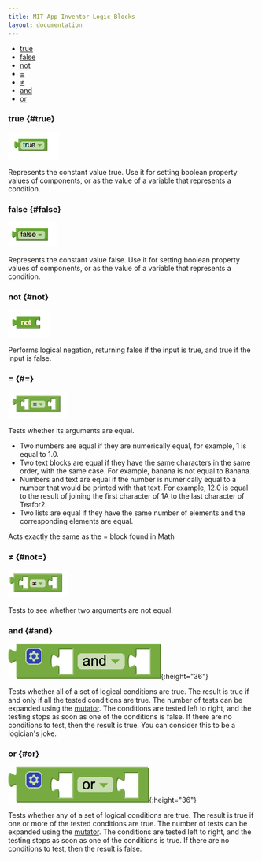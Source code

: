 ```yaml
---
title: MIT App Inventor Logic Blocks
layout: documentation
---
```


* [true](#true)
* [false](#false)
* [not](#not)
* [=](#=)
* [≠](#not=)
* [and](#and)
* [or](#or)

### true   {#true}

![](images/logic/true.png)

Represents the constant value true. Use it for setting boolean property values of components, or as the value of a variable that represents a condition.

### false   {#false}

![](images/logic/false.png)

Represents the constant value false. Use it for setting boolean property values of components, or as the value of a variable that represents a condition.

### not   {#not}

![](images/logic/not.png)

Performs logical negation, returning false if the input is true, and true if the input is false.

### =   {#=}

![](images/logic/equals.png)

Tests whether its arguments are equal.

* Two numbers are equal if they are numerically equal, for example, 1 is equal to 1.0.
* Two text blocks are equal if they have the same characters in the same order, with the same case. For example, banana is not equal to Banana.
* Numbers and text are equal if the number is numerically equal to a number that would be printed with that text. For example, 12.0 is equal to the result of joining the first character of 1A to the last character of Teafor2.
* Two lists are equal if they have the same number of elements and the corresponding elements are equal.

Acts exactly the same as the = block found in Math

### ≠   {#not=}

![](images/logic/notequals.png)

Tests to see whether two arguments are not equal.

### and   {#and}

![](images/logic/and.png){:height="36"}

Tests whether all of a set of logical conditions are true. The result is true if and only if all the tested conditions are true. The number of tests can be expanded using the [mutator](../concepts/mutators.html). The conditions are tested left to right, and the testing stops as soon as one of the conditions is false. If there are no conditions to test, then the result is true. You can consider this to be a logician's joke.

### or   {#or}

![](images/logic/or.png){:height="36"}

Tests whether any of a set of logical conditions are true. The result is true if one or more of the tested conditions are true. The number of tests can be expanded using the [mutator](../concepts/mutators.html). The conditions are tested left to right, and the testing stops as soon as one of the conditions is true. If there are no conditions to test, then the result is false.
